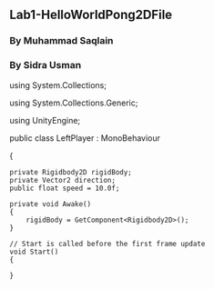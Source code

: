 
## Lab1-HelloWorldPong2DFile
### By Muhammad Saqlain
### By Sidra Usman



using System.Collections;

using System.Collections.Generic;

using UnityEngine;

public class LeftPlayer : MonoBehaviour

{

    private Rigidbody2D rigidBody;
    private Vector2 direction;
    public float speed = 10.0f;

    private void Awake()
    {
        rigidBody = GetComponent<Rigidbody2D>();
    }

    // Start is called before the first frame update
    void Start()
    {
        
    }
    

